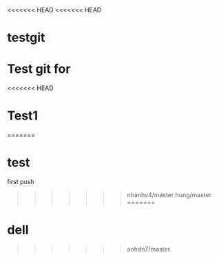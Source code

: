 <<<<<<< HEAD
<<<<<<< HEAD
# testgit
Test git for 
=======
<<<<<<< HEAD
# Test1
=======
# test
first push
>>>>>>> nhanhv4/master
>>>>>>> hung/master
=======
# dell
>>>>>>> anhdn7/master
